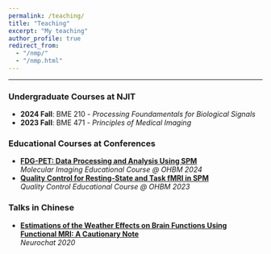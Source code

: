 ```yaml
---
permalink: /teaching/
title: "Teaching"
excerpt: "My teaching"
author_profile: true
redirect_from: 
  - "/nmp/"
  - "/nmp.html"
---
```


------
### Undergraduate Courses at NJIT
- **2024 Fall**: BME 210 - *Processing Foundamentals for Biological Signals*
- **2023 Fall**: BME 471 - *Principles of Medical Imaging*

### Educational Courses at Conferences
- **[FDG-PET: Data Processing and Analysis Using SPM](https://www.youtube.com/watch?v=ZA3rXMfXu1Y&t=1635s)**\
  *Molecular Imaging Educational Course @ OHBM 2024*
- **[Quality Control for Resting-State and Task fMRI in SPM](https://www.youtube.com/watch?v=EZryPk64qRQ)**\
  *Quality Control Educational Course @ OHBM 2023*

### Talks in Chinese
- **[Estimations of the Weather Effects on Brain Functions Using Functional MRI: A Cautionary Note](https://www.bilibili.com/video/BV1st4y117FB/)**\
  *Neurochat 2020*
